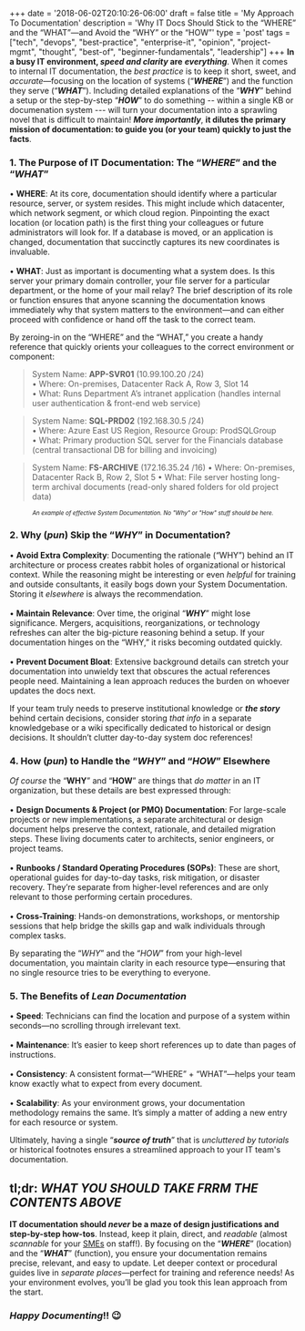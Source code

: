 +++
date = '2018-06-02T20:10:26-06:00'
draft = false
title = 'My Approach To Documentation'
description = 'Why IT Docs Should Stick to the “WHERE” and the “WHAT”—and Avoid the “WHY” or the “HOW”'
type = 'post'
tags = ["tech", "devops", "best-practice", "enterprise-it", "opinion", "project-mgmt", "thought", "best-of", "beginner-fundamentals", "leadership"]
+++
**In a busy IT environment, *speed and clarity* are** ***everything***. When it comes to internal IT documentation, the *best practice* is to keep it short, sweet, and *accurate*—focusing on the location of systems (“***WHERE***”) and the function they serve (“***WHAT***”). Including detailed explanations of the “***WHY***” behind a setup or the step-by-step “***HOW***” to do something -- within a single KB or documenation system --- will turn your documentation into a sprawling novel that is difficult to maintain! ***More importantly***, **it dilutes the primary mission of documentation: to guide you (or your team) quickly to just the facts**.

### 1. The Purpose of IT Documentation: The “*WHERE*” and the “*WHAT*”
•	**WHERE**: At its core, documentation should identify where a particular resource, server, or system resides. This might include which datacenter, which network segment, or which cloud region. Pinpointing the exact location (or location path) is the first thing your colleagues or future administrators will look for. If a database is moved, or an application is changed, documentation that succinctly captures its new coordinates is invaluable. <br /><br />
•	**WHAT**: Just as important is documenting what a system does. Is this server your primary domain controller, your file server for a particular department, or the home of your mail relay? The brief description of its role or function ensures that anyone scanning the documentation knows immediately why that system matters to the environment—and can either proceed with confidence or hand off the task to the correct team. <br />

By zeroing-in on the “WHERE” and the “WHAT,” you create a handy reference that quickly orients your colleagues to the correct environment or component: <br />

>System Name: **APP-SVR01** (10.99.100.20 /24) <br />
>•	Where: On-premises, Datacenter Rack A, Row 3, Slot 14 <br />
>•	What: Runs Department A’s intranet application (handles internal user authentication & front-end web service) <br />

>System Name: **SQL-PRD02** (192.168.30.5 /24) <br />
>•	Where: Azure East US Region, Resource Group: ProdSQLGroup <br />
>•	What: Primary production SQL server for the Financials database (central transactional DB for billing and invoicing) <br />

>System Name: **FS-ARCHIVE** (172.16.35.24 /16)
>•	Where: On-premises, Datacenter Rack B, Row 2, Slot 5
>•	What: File server hosting long-term archival documents (read-only shared folders for old project data)

<div style="text-align: center; font-size: 10px;"><i>An example of effective System Documentation.  No "Why" or "How" stuff should be here. </i></div>

### 2. Why (*pun*) Skip the “*WHY*” in Documentation?
•   **Avoid Extra Complexity**: Documenting the rationale (“WHY”) behind an IT architecture or process creates rabbit holes of organizational or historical context. While the reasoning might be interesting or even *helpful* for training and outside consultants, it easily bogs down your System Documentation.  Storing it *elsewhere* is always the recommendation. <br /><br />
•	**Maintain Relevance**: Over time, the original “***WHY***” might lose significance. Mergers, acquisitions, reorganizations, or technology refreshes can alter the big-picture reasoning behind a setup. If your documentation hinges on the “WHY,” it risks becoming outdated quickly. <br /><br />
•	**Prevent Document Bloat**: Extensive background details can stretch your documentation into unwieldy text that obscures the actual references people need. Maintaining a lean approach reduces the burden on whoever updates the docs next. <br />

If your team truly needs to preserve institutional knowledge or ***the story*** behind certain decisions, consider storing *that info* in a separate knowledgebase or a wiki specifically dedicated to historical or design decisions. It shouldn’t clutter day-to-day system doc references!

### 4. How (*pun*) to Handle the “*WHY*” and “*HOW*” Elsewhere

*Of course* the “**WHY**” and “**HOW**” are things that *do matter* in an IT organization, but these details are best expressed through: <br /> <br />
•	**Design Documents & Project (or PMO) Documentation**: For large-scale projects or new implementations, a separate architectural or design document helps preserve the context, rationale, and detailed migration steps. These living documents cater to architects, senior engineers, or project teams. <br /> <br />
•	**Runbooks / Standard Operating Procedures (SOPs)**: These are short, operational guides for day-to-day tasks, risk mitigation, or disaster recovery. They’re separate from higher-level references and are only relevant to those performing certain procedures. <br /> <br />
•	**Cross-Training**: Hands-on demonstrations, workshops, or mentorship sessions that help bridge the skills gap and walk individuals through complex tasks. <br />

By separating the “*WHY*” and the “*HOW*” from your high-level documentation, you maintain clarity in each resource type—ensuring that no single resource tries to be everything to everyone.

### 5. The Benefits of *Lean Documentation*
•	**Speed**: Technicians can find the location and purpose of a system within seconds—no scrolling through irrelevant text. <br /> <br />
•	**Maintenance**: It’s easier to keep short references up to date than pages of instructions. <br /> <br />
•	**Consistency**: A consistent format—“WHERE” + “WHAT”—helps your team know exactly what to expect from every document. <br /> <br />
•	**Scalability**: As your environment grows, your documentation methodology remains the same. It’s simply a matter of adding a new entry for each resource or system. <br />

Ultimately, having a single “***source of truth***” that is *uncluttered by tutorials* or historical footnotes ensures a streamlined approach to your IT team's documentation.

## tl;dr: *WHAT YOU SHOULD TAKE FRRM THE CONTENTS ABOVE*

**IT documentation should *never* be a maze of design justifications and step-by-step how-tos**. Instead, keep it plain, direct, and *readable* (almost *scannable* for your [SMEs](https://en.wikipedia.org/wiki/Subject-matter_expert) on staff!). By focusing on the “***WHERE***” (location) and the “***WHAT***” (function), you ensure your documentation remains precise, relevant, and easy to update. Let deeper context or procedural guides live in *separate places*—perfect for training and reference needs! As your environment evolves, you’ll be glad you took this lean approach from the start. 

### *Happy Documenting*!! 😉